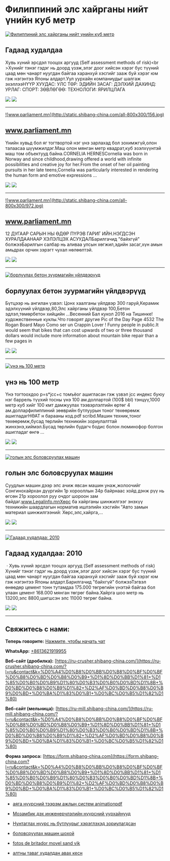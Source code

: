 # Филиппиний элс хайрганы нийт үнийн куб метр

<a href="https://swt.shibang-china.com/?l=ru&img&k=%D0%A4%D0%B8%D0%BB%D0%B8%D0%BF%D0%BF%D0%B8%D0%BD%D0%B8%D0%B9+%D1%8D%D0%BB%D1%81+%D1%85%D0%B0%D0%B9%D1%80%D0%B3%D0%B0%D0%BD%D1%8B+%D0%BD%D0%B8%D0%B9%D1%82+%D2%AF%D0%BD%D0%B8%D0%B9%D0%BD+%D0%BA%D1%83%D0%B1+%D0%BC%D0%B5%D1%82%D1%80" target="_blank">![Филиппиний элс хайрганы нийт үнийн куб метр](http://static.shibang-china.com/all-800x300/153.jpg)</a>

## Гадаад худалдаа
Хувь хүний эрсдэл тооцох аргууд (Self assessment methods of risk)&lt;br &gt;Хүнийг тэнэг гэдэг нь доорд үзэж,элэг доог хийсэн хэрэг бус түүний цаад мөн чанарт нуугдан байгаа харанхуй хэсгийг зааж буй хэрэг юм гэж нэгэнтээ Японы алдарт.Уул уурхайн компаниудыг шалгаж эхэллээНҮҮР ХУУДАС: УЛС ТӨР: ЭДИЙН ЗАСАГ: ДЭЛХИЙ ДАХИНД: УРЛАГ: СПОРТ: ЗӨВЛӨГӨӨ: ТЕХНОЛОГИ: ЯРИЛЦЛАГА


<a href="https://whatsapp.shibangsoft.com/WhatsApp.php" target="_blank" title="WhatsApp">![](http://static.shibang-china.com/icon/whatsapp.png)</a> <a href="https://swt.shibang-china.com/?l=ru&icon&k=%D0%A4%D0%B8%D0%BB%D0%B8%D0%BF%D0%BF%D0%B8%D0%BD%D0%B8%D0%B9+%D1%8D%D0%BB%D1%81+%D1%85%D0%B0%D0%B9%D1%80%D0%B3%D0%B0%D0%BD%D1%8B+%D0%BD%D0%B8%D0%B9%D1%82+%D2%AF%D0%BD%D0%B8%D0%B9%D0%BD+%D0%BA%D1%83%D0%B1+%D0%BC%D0%B5%D1%82%D1%80" target="_blank">![](http://static.shibang-china.com/icon/chat-ru.png)</a>

---

<a href="https://swt.shibang-china.com/?l=ru&img&k=%D0%A4%D0%B8%D0%BB%D0%B8%D0%BF%D0%BF%D0%B8%D0%BD%D0%B8%D0%B9+%D1%8D%D0%BB%D1%81+%D1%85%D0%B0%D0%B9%D1%80%D0%B3%D0%B0%D0%BD%D1%8B+%D0%BD%D0%B8%D0%B9%D1%82+%D2%AF%D0%BD%D0%B8%D0%B9%D0%BD+%D0%BA%D1%83%D0%B1+%D0%BC%D0%B5%D1%82%D1%80" target="_blank">![www.parliament.mn](http://static.shibang-china.com/all-800x300/156.jpg)</a>

## www.parliament.mn
Үнийн хувьд бол яг тогтвортой нэг үнэ зарлахад бол зохимжгүй,олон талаасаа шүүмжилдэг.Маш олон мянган метр квадрат,куб эзэлхүүнтэй маш том объектууд байна.CORNELIA HERNESCornelia was born in Norway and since childhood,drawing offered a world with infinite possibilities and creative joy for her.From the onset of her oil painting pursuits in her late teens,Cornelia was particularly interested in rendering the human form and emotive expressions …


<a href="https://whatsapp.shibangsoft.com/WhatsApp.php" target="_blank" title="WhatsApp">![](http://static.shibang-china.com/icon/whatsapp.png)</a> <a href="https://swt.shibang-china.com/?l=ru&icon&k=%D0%A4%D0%B8%D0%BB%D0%B8%D0%BF%D0%BF%D0%B8%D0%BD%D0%B8%D0%B9+%D1%8D%D0%BB%D1%81+%D1%85%D0%B0%D0%B9%D1%80%D0%B3%D0%B0%D0%BD%D1%8B+%D0%BD%D0%B8%D0%B9%D1%82+%D2%AF%D0%BD%D0%B8%D0%B9%D0%BD+%D0%BA%D1%83%D0%B1+%D0%BC%D0%B5%D1%82%D1%80" target="_blank">![](http://static.shibang-china.com/icon/chat-ru.png)</a>

---

<a href="https://swt.shibang-china.com/?l=ru&img&k=%D0%A4%D0%B8%D0%BB%D0%B8%D0%BF%D0%BF%D0%B8%D0%BD%D0%B8%D0%B9+%D1%8D%D0%BB%D1%81+%D1%85%D0%B0%D0%B9%D1%80%D0%B3%D0%B0%D0%BD%D1%8B+%D0%BD%D0%B8%D0%B9%D1%82+%D2%AF%D0%BD%D0%B8%D0%B9%D0%BD+%D0%BA%D1%83%D0%B1+%D0%BC%D0%B5%D1%82%D1%80" target="_blank">![www.parliament.mn](http://static.shibang-china.com/all-800x300/972.jpg)</a>

## www.parliament.mn
12 ДУГААР САРЫН НЫ ӨДӨР ПҮРЭВ ГАРИГ ИЙН.НЭГДСЭН ХУРАЛДААНААР ХЭЛЭЛЦЭХ АСУУДАЛБарилгачид &quot;байхгүй&quot; болжээБарилгын салбар нь аливаа улсын хөгжил,эдийн засаг,хүн амын амьдрах орчин зэрэгт чухал нөлөөлтэй.


<a href="https://whatsapp.shibangsoft.com/WhatsApp.php" target="_blank" title="WhatsApp">![](http://static.shibang-china.com/icon/whatsapp.png)</a> <a href="https://swt.shibang-china.com/?l=ru&icon&k=%D0%A4%D0%B8%D0%BB%D0%B8%D0%BF%D0%BF%D0%B8%D0%BD%D0%B8%D0%B9+%D1%8D%D0%BB%D1%81+%D1%85%D0%B0%D0%B9%D1%80%D0%B3%D0%B0%D0%BD%D1%8B+%D0%BD%D0%B8%D0%B9%D1%82+%D2%AF%D0%BD%D0%B8%D0%B9%D0%BD+%D0%BA%D1%83%D0%B1+%D0%BC%D0%B5%D1%82%D1%80" target="_blank">![](http://static.shibang-china.com/icon/chat-ru.png)</a>

---

<a href="https://swt.shibang-china.com/?l=ru&img&k=%D0%A4%D0%B8%D0%BB%D0%B8%D0%BF%D0%BF%D0%B8%D0%BD%D0%B8%D0%B9+%D1%8D%D0%BB%D1%81+%D1%85%D0%B0%D0%B9%D1%80%D0%B3%D0%B0%D0%BD%D1%8B+%D0%BD%D0%B8%D0%B9%D1%82+%D2%AF%D0%BD%D0%B8%D0%B9%D0%BD+%D0%BA%D1%83%D0%B1+%D0%BC%D0%B5%D1%82%D1%80" target="_blank">![борлуулах бетон зуурмагийн үйлдвэрүүд](http://static.shibang-china.com/all-800x300/229.jpg)</a>

## борлуулах бетон зуурмагийн үйлдвэрүүд
Бүтцээр нь ангилан үзвэл: Цонх хаалганы үйлдвэр 300 гаруй,Керамик эдэлхүүний үйлдвэр,80,Элс хайрганы үйлдвэр 100,Бетон эдлэл,төмөрбетон хийцийн …Весенний Бал кукол 2016 на Тишинке! художественные куклы.Что говорят другие Pic of the Day Page 4532 The Rogan Board Mayo Como ser un Crappin Lover ! Funny people in public.It would seem that bikes that can cost upwards of two or three thousand dollars would include more information about mountain bike repair than a few pages in


<a href="https://whatsapp.shibangsoft.com/WhatsApp.php" target="_blank" title="WhatsApp">![](http://static.shibang-china.com/icon/whatsapp.png)</a> <a href="https://swt.shibang-china.com/?l=ru&icon&k=%D0%A4%D0%B8%D0%BB%D0%B8%D0%BF%D0%BF%D0%B8%D0%BD%D0%B8%D0%B9+%D1%8D%D0%BB%D1%81+%D1%85%D0%B0%D0%B9%D1%80%D0%B3%D0%B0%D0%BD%D1%8B+%D0%BD%D0%B8%D0%B9%D1%82+%D2%AF%D0%BD%D0%B8%D0%B9%D0%BD+%D0%BA%D1%83%D0%B1+%D0%BC%D0%B5%D1%82%D1%80" target="_blank">![](http://static.shibang-china.com/icon/chat-ru.png)</a>

---

<a href="https://swt.shibang-china.com/?l=ru&img&k=%D0%A4%D0%B8%D0%BB%D0%B8%D0%BF%D0%BF%D0%B8%D0%BD%D0%B8%D0%B9+%D1%8D%D0%BB%D1%81+%D1%85%D0%B0%D0%B9%D1%80%D0%B3%D0%B0%D0%BD%D1%8B+%D0%BD%D0%B8%D0%B9%D1%82+%D2%AF%D0%BD%D0%B8%D0%B9%D0%BD+%D0%BA%D1%83%D0%B1+%D0%BC%D0%B5%D1%82%D1%80" target="_blank">![үнэ нь 100 метр](http://static.shibang-china.com/all-800x300/108.jpg)</a>

## үнэ нь 100 метр
Үнэ тогтоохдоо p=s*jcc+c томъёог ашигласан гэж үзвэл jcc индекс буюу нэг баррель түүхий тосны үнэ 100 ам.доллартой (100$ bbl) тэнцүү,1000 метр куб хийг 100 кмт дамжуулах тээвэрлэлтийн өртөг 4 ам.долларфилиппиний зөөврийн бутлуурын тоног төхөөрөмж ашигладагНӨАТ н барааны код.pdf scribd.Машин техник,тоног төхөөрөмж,бусад төрлийн техникийн зориулалттай жинхэнэ,хиймэл.Бусад төрлийн будагч бодис болон люминофор болгон ашигладаг өнгө …


<a href="https://whatsapp.shibangsoft.com/WhatsApp.php" target="_blank" title="WhatsApp">![](http://static.shibang-china.com/icon/whatsapp.png)</a> <a href="https://swt.shibang-china.com/?l=ru&icon&k=%D0%A4%D0%B8%D0%BB%D0%B8%D0%BF%D0%BF%D0%B8%D0%BD%D0%B8%D0%B9+%D1%8D%D0%BB%D1%81+%D1%85%D0%B0%D0%B9%D1%80%D0%B3%D0%B0%D0%BD%D1%8B+%D0%BD%D0%B8%D0%B9%D1%82+%D2%AF%D0%BD%D0%B8%D0%B9%D0%BD+%D0%BA%D1%83%D0%B1+%D0%BC%D0%B5%D1%82%D1%80" target="_blank">![](http://static.shibang-china.com/icon/chat-ru.png)</a>

---

<a href="https://swt.shibang-china.com/?l=ru&img&k=%D0%A4%D0%B8%D0%BB%D0%B8%D0%BF%D0%BF%D0%B8%D0%BD%D0%B8%D0%B9+%D1%8D%D0%BB%D1%81+%D1%85%D0%B0%D0%B9%D1%80%D0%B3%D0%B0%D0%BD%D1%8B+%D0%BD%D0%B8%D0%B9%D1%82+%D2%AF%D0%BD%D0%B8%D0%B9%D0%BD+%D0%BA%D1%83%D0%B1+%D0%BC%D0%B5%D1%82%D1%80" target="_blank">![голын элс боловсруулах машин](http://static.shibang-china.com/all-800x300/410.jpg)</a>

## голын элс боловсруулах машин
Суудлын машин дээр элс ачиж явсан машин унаж,жолоочийг Сонгинохайрхан дүүргийн 1р хорооллын 34р байрнаас хойд дэнж рүү нь өгсөн 21р хороолол руу очдог шороон зам байдаг.www.Legalinfo.mnХөрс ба хайрганы шинжилгээг энэхүү техникийн шаардлагын норматив ишлэлийн хэсгийн &quot;Авто замын материал шинжилгээний: Хөрс,элс,хайрга,…


<a href="https://whatsapp.shibangsoft.com/WhatsApp.php" target="_blank" title="WhatsApp">![](http://static.shibang-china.com/icon/whatsapp.png)</a> <a href="https://swt.shibang-china.com/?l=ru&icon&k=%D0%A4%D0%B8%D0%BB%D0%B8%D0%BF%D0%BF%D0%B8%D0%BD%D0%B8%D0%B9+%D1%8D%D0%BB%D1%81+%D1%85%D0%B0%D0%B9%D1%80%D0%B3%D0%B0%D0%BD%D1%8B+%D0%BD%D0%B8%D0%B9%D1%82+%D2%AF%D0%BD%D0%B8%D0%B9%D0%BD+%D0%BA%D1%83%D0%B1+%D0%BC%D0%B5%D1%82%D1%80" target="_blank">![](http://static.shibang-china.com/icon/chat-ru.png)</a>

---

<a href="https://swt.shibang-china.com/?l=ru&img&k=%D0%A4%D0%B8%D0%BB%D0%B8%D0%BF%D0%BF%D0%B8%D0%BD%D0%B8%D0%B9+%D1%8D%D0%BB%D1%81+%D1%85%D0%B0%D0%B9%D1%80%D0%B3%D0%B0%D0%BD%D1%8B+%D0%BD%D0%B8%D0%B9%D1%82+%D2%AF%D0%BD%D0%B8%D0%B9%D0%BD+%D0%BA%D1%83%D0%B1+%D0%BC%D0%B5%D1%82%D1%80" target="_blank">![Гадаад худалдаа: 2010](http://static.shibang-china.com/all-800x300/1515.jpg)</a>

## Гадаад худалдаа: 2010
&nbsp;&#0183;&#32;Хувь хүний эрсдэл тооцох аргууд (Self assessment methods of risk) Хүнийг тэнэг гэдэг нь доорд үзэж,элэг доог хийсэн хэрэг бус түүний цаад мөн чанарт нуугдан байгаа харанхуй хэсгийг зааж буй хэрэг юм гэж нэгэнтээ Японы алдарт.Барилгачид &quot;байхгүй&quot; болжээТэгвэл өнөөдөр цемент тонн тутамдаа 175.000 төгрөгийн үнэтэй байгаа бол улаан цемент 168.000 мянган төгрөг байна.Хайрга шоо метр нь 13200,элс 8800,шигшсэн элс 11000 төгрөг байна.


<a href="https://whatsapp.shibangsoft.com/WhatsApp.php" target="_blank" title="WhatsApp">![](http://static.shibang-china.com/icon/whatsapp.png)</a> <a href="https://swt.shibang-china.com/?l=ru&icon&k=%D0%A4%D0%B8%D0%BB%D0%B8%D0%BF%D0%BF%D0%B8%D0%BD%D0%B8%D0%B9+%D1%8D%D0%BB%D1%81+%D1%85%D0%B0%D0%B9%D1%80%D0%B3%D0%B0%D0%BD%D1%8B+%D0%BD%D0%B8%D0%B9%D1%82+%D2%AF%D0%BD%D0%B8%D0%B9%D0%BD+%D0%BA%D1%83%D0%B1+%D0%BC%D0%B5%D1%82%D1%80" target="_blank">![](http://static.shibang-china.com/icon/chat-ru.png)</a>

---
## Свяжитесь с нами:

**Теперь говорите:** [Нажмите, чтобы начать чат](https://swt.shibang-china.com?l=ru&contact&k=%D0%A4%D0%B8%D0%BB%D0%B8%D0%BF%D0%BF%D0%B8%D0%BD%D0%B8%D0%B9+%D1%8D%D0%BB%D1%81+%D1%85%D0%B0%D0%B9%D1%80%D0%B3%D0%B0%D0%BD%D1%8B+%D0%BD%D0%B8%D0%B9%D1%82+%D2%AF%D0%BD%D0%B8%D0%B9%D0%BD+%D0%BA%D1%83%D0%B1+%D0%BC%D0%B5%D1%82%D1%80)

**WhatsApp:**  [+8613621919955](https://whatsapp.shibangsoft.com/WhatsApp.php)

**Веб-сайт (дробилка):** [https://ru-crusher.shibang-china.com/](https://ru-crusher.shibang-china.com/?l=ru&contact&k=%D0%A4%D0%B8%D0%BB%D0%B8%D0%BF%D0%BF%D0%B8%D0%BD%D0%B8%D0%B9+%D1%8D%D0%BB%D1%81+%D1%85%D0%B0%D0%B9%D1%80%D0%B3%D0%B0%D0%BD%D1%8B+%D0%BD%D0%B8%D0%B9%D1%82+%D2%AF%D0%BD%D0%B8%D0%B9%D0%BD+%D0%BA%D1%83%D0%B1+%D0%BC%D0%B5%D1%82%D1%80)

**Веб-сайт (мельница):** [https://ru-mill.shibang-china.com/](https://ru-mill.shibang-china.com/?l=ru&contact&k=%D0%A4%D0%B8%D0%BB%D0%B8%D0%BF%D0%BF%D0%B8%D0%BD%D0%B8%D0%B9+%D1%8D%D0%BB%D1%81+%D1%85%D0%B0%D0%B9%D1%80%D0%B3%D0%B0%D0%BD%D1%8B+%D0%BD%D0%B8%D0%B9%D1%82+%D2%AF%D0%BD%D0%B8%D0%B9%D0%BD+%D0%BA%D1%83%D0%B1+%D0%BC%D0%B5%D1%82%D1%80)

**Форма запроса:** [https://form.shibang-china.com](https://form.shibang-china.com?l=ru&contact&k=%D0%A4%D0%B8%D0%BB%D0%B8%D0%BF%D0%BF%D0%B8%D0%BD%D0%B8%D0%B9+%D1%8D%D0%BB%D1%81+%D1%85%D0%B0%D0%B9%D1%80%D0%B3%D0%B0%D0%BD%D1%8B+%D0%BD%D0%B8%D0%B9%D1%82+%D2%AF%D0%BD%D0%B8%D0%B9%D0%BD+%D0%BA%D1%83%D0%B1+%D0%BC%D0%B5%D1%82%D1%80)

* [аяга нүүрсний тээрэм ажлын систем animationpdf](../129/%D0%B0%D1%8F%D0%B3%D0%B0%20%D0%BD%D2%AF%D2%AF%D1%80%D1%81%D0%BD%D0%B8%D0%B9%20%D1%82%D1%8D%D1%8D%D1%80%D1%8D%D0%BC%20%D0%B0%D0%B6%D0%BB%D1%8B%D0%BD%20%D1%81%D0%B8%D1%81%D1%82%D0%B5%D0%BC%20animationpdf.md)

* [Мозамбик дэх инженерчлэлийн нүүрсний уурхайнууд](../127/%D0%9C%D0%BE%D0%B7%D0%B0%D0%BC%D0%B1%D0%B8%D0%BA%20%D0%B4%D1%8D%D1%85%20%D0%B8%D0%BD%D0%B6%D0%B5%D0%BD%D0%B5%D1%80%D1%87%D0%BB%D1%8D%D0%BB%D0%B8%D0%B9%D0%BD%20%D0%BD%D2%AF%D2%AF%D1%80%D1%81%D0%BD%D0%B8%D0%B9%20%D1%83%D1%83%D1%80%D1%85%D0%B0%D0%B9%D0%BD%D1%83%D1%83%D0%B4.md)

* [Нунтаглах нүүрс нь бутлуурыг хэрэглэхэд зориулагдсан](../127/%D0%9D%D1%83%D0%BD%D1%82%D0%B0%D0%B3%D0%BB%D0%B0%D1%85%20%D0%BD%D2%AF%D2%AF%D1%80%D1%81%20%D0%BD%D1%8C%20%D0%B1%D1%83%D1%82%D0%BB%D1%83%D1%83%D1%80%D1%8B%D0%B3%20%D1%85%D1%8D%D1%80%D1%8D%D0%B3%D0%BB%D1%8D%D1%85%D1%8D%D0%B4%20%D0%B7%D0%BE%D1%80%D0%B8%D1%83%D0%BB%D0%B0%D0%B3%D0%B4%D1%81%D0%B0%D0%BD.md)

* [боловсруулах машин шохой](../130/%D0%B1%D0%BE%D0%BB%D0%BE%D0%B2%D1%81%D1%80%D1%83%D1%83%D0%BB%D0%B0%D1%85%20%D0%BC%D0%B0%D1%88%D0%B8%D0%BD%20%D1%88%D0%BE%D1%85%D0%BE%D0%B9.md)

* [fotos de britador movel sand vik](../126/fotos%20de%20britador%20movel%20sand%20vik.md)

* [алтны таваг худалдан авах кесн](../126/%D0%B0%D0%BB%D1%82%D0%BD%D1%8B%20%D1%82%D0%B0%D0%B2%D0%B0%D0%B3%20%D1%85%D1%83%D0%B4%D0%B0%D0%BB%D0%B4%D0%B0%D0%BD%20%D0%B0%D0%B2%D0%B0%D1%85%20%D0%BA%D0%B5%D1%81%D0%BD.md)